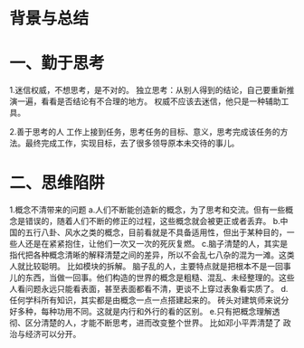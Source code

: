 # 背景与总结


# 一、勤于思考
1.迷信权威，不想思考，是不对的。
独立思考：从别人得到的结论，自己要重新推演一遍，看看是否结论有不合理的地方。
权威不应该去迷信，他只是一种辅助工具。

2.善于思考的人
工作上接到任务，思考任务的目标、意义，思考完成该任务的方法。最终完成工作，实现目标，去了很多领导原本未交待的事儿。

# 二、思维陷阱
1.概念不清带来的问题
a.人们不断能创造新的概念，为了思考和交流。但有一些概念是错误的，随着人们不断的修正的过程，这些概念就会被更正或者丢弃。
b.中国的五行八卦、风水之类的概念，目前看就是不具备适用性，但出于某种目的，一些人还是在紧紧抱住，让他们一次又一次的死灰复燃。
c.脑子清楚的人，其实是指代把各种概念清晰的解释清楚之间的差异，所以不会乱七八杂的混为一滩。这类人就比较聪明。
比如模块的拆解。
脑子乱的人，主要特点就是把根本不是一回事儿的东西，当做一回事。他们构造的世界的概念是粗糙、混乱、未经整理的。这些人看问题永远只能看表面，甚至表面都看不清，更谈不上穿过表象看实质了。
d.任何学科所有知识，其实都是由概念一点一点搭建起来的。
砖头对建筑师来说分好多种，每种功用不同。这就是内行和外行的看的区别。
e.只有把概念理解透彻、区分清楚的人，才能不断思考，进而改变整个世界。
比如邓小平弄清楚了 政治与经济可以分开。

